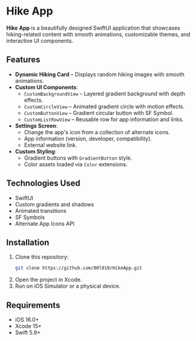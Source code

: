 # Hike App

**Hike App** is a beautifully designed SwiftUI application that showcases hiking-related content with smooth animations, customizable themes, and interactive UI components.

## Features

- **Dynamic Hiking Card** – Displays random hiking images with smooth animations.
- **Custom UI Components**:
  - `CustomBackgroundView` – Layered gradient background with depth effects.
  - `CustomCircleView` – Animated gradient circle with motion effects.
  - `CustomButtonView` – Gradient circular button with SF Symbol.
  - `CustomListRowView` – Reusable row for app information and links.
- **Settings Screen**:
  - Change the app's icon from a collection of alternate icons.
  - App information (version, developer, compatibility).
  - External website link.
- **Custom Styling**:
  - Gradient buttons with `GradientButton` style.
  - Color assets loaded via `Color` extensions.

## Technologies Used

- SwiftUI
- Custom gradients and shadows
- Animated transitions
- SF Symbols
- Alternate App Icons API

## Installation

1. Clone this repository:
   ```bash
   git clone https://github.com/00l010/HikeApp.git
2. Open the project in Xcode.
3. Run on iOS Simulator or a physical device.
   
## Requirements
- iOS 16.0+
- Xcode 15+
- Swift 5.9+
